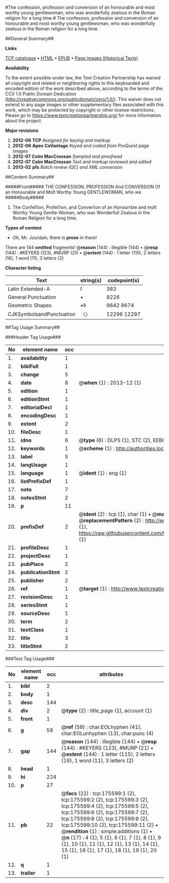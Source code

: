 #The confession, profession and conversion of an honourable and most worthy young gentlewoman, who was wonderfully zealous in the Roman religion for a long time.#
The confession, profession and conversion of an honourable and most worthy young gentlewoman, who was wonderfully zealous in the Roman religion for a long time.

##General Summary##

**Links**

[TCP catalogue](http://www.ota.ox.ac.uk/tcp/)  • 
[HTML](http://tei.it.ox.ac.uk/tcp/Texts-HTML/free/B02/B02330.html)  • 
[EPUB](http://tei.it.ox.ac.uk/tcp/Texts-EPUB/free/B02/B02330.epub) • 
[Page images (Historical Texts)](https://historicaltexts.jisc.ac.uk/eebo-52211771e)

**Availability**

To the extent possible under law, the Text Creation Partnership has waived all copyright and related or neighboring rights to this keyboarded and encoded edition of the work described above, according to the terms of the CC0 1.0 Public Domain Dedication (http://creativecommons.org/publicdomain/zero/1.0/). This waiver does not extend to any page images or other supplementary files associated with this work, which may be protected by copyright or other license restrictions. Please go to https://www.textcreationpartnership.org/ for more information about the project.

**Major revisions**

1. __2012-06__ __TCP__ *Assigned for keying and markup*
1. __2012-06__ __Apex CoVantage__ *Keyed and coded from ProQuest page images*
1. __2012-07__ __Colm MacCrossan__ *Sampled and proofread*
1. __2012-07__ __Colm MacCrossan__ *Text and markup reviewed and edited*
1. __2013-02__ __pfs__ *Batch review (QC) and XML conversion*

##Content Summary##

#####Front#####
THE CONFESSION, PROFESSION And CONVERSION Of an Honourable and Moſt Worthy Young GENTLEWOMAN, who wa
#####Body#####

1. The Confeſſion, Profeſſion, and Converſion of an Honourrble and moſt Worthy Young Gentle-Woman, who was Wonderfull Zealous in the Roman Religion for a long time.

**Types of content**

  * Oh, Mr. Jourdain, there is **prose** in there!

There are 144 **omitted** fragments! 
 @__reason__ (144) : illegible (144)  •  @__resp__ (144) : #KEYERS (123), #MURP (21)  •  @__extent__ (144) : 1 letter (115), 2 letters (16), 1 word (11), 3 letters (2)

**Character listing**


|Text|string(s)|codepoint(s)|
|---|---|---|
|Latin Extended-A|ſ|383|
|General Punctuation|•|8226|
|Geometric Shapes|▪◊|9642 9674|
|CJKSymbolsandPunctuation|〈〉|12296 12297|

##Tag Usage Summary##

###Header Tag Usage###

|No|element name|occ|attributes|
|---|---|---|---|
|1.|__availability__|1||
|2.|__biblFull__|1||
|3.|__change__|5||
|4.|__date__|8| @__when__ (1) : 2013-12 (1)|
|5.|__edition__|1||
|6.|__editionStmt__|1||
|7.|__editorialDecl__|1||
|8.|__encodingDesc__|1||
|9.|__extent__|2||
|10.|__fileDesc__|1||
|11.|__idno__|6| @__type__ (6) : DLPS (1), STC (2), EEBO-CITATION (1), OCLC (1), VID (1)|
|12.|__keywords__|1| @__scheme__ (1) : http://authorities.loc.gov/ (1)|
|13.|__label__|5||
|14.|__langUsage__|1||
|15.|__language__|1| @__ident__ (1) : eng (1)|
|16.|__listPrefixDef__|1||
|17.|__note__|7||
|18.|__notesStmt__|2||
|19.|__p__|11||
|20.|__prefixDef__|2| @__ident__ (2) : tcp (1), char (1)  •  @__matchPattern__ (2) : ([0-9\-]+):([0-9IVX]+) (1), (.+) (1)  •  @__replacementPattern__ (2) : http://eebo.chadwyck.com/downloadtiff?vid=$1&page=$2 (1), https://raw.githubusercontent.com/textcreationpartnership/Texts/master/tcpchars.xml#$1 (1)|
|21.|__profileDesc__|1||
|22.|__projectDesc__|1||
|23.|__pubPlace__|2||
|24.|__publicationStmt__|2||
|25.|__publisher__|2||
|26.|__ref__|1| @__target__ (1) : http://www.textcreationpartnership.org/docs/. (1)|
|27.|__revisionDesc__|1||
|28.|__seriesStmt__|1||
|29.|__sourceDesc__|1||
|30.|__term__|2||
|31.|__textClass__|1||
|32.|__title__|3||
|33.|__titleStmt__|2||


###Text Tag Usage###

|No|element name|occ|attributes|
|---|---|---|---|
|1.|__bibl__|2||
|2.|__body__|1||
|3.|__desc__|144||
|4.|__div__|2| @__type__ (2) : title_page (1), account (1)|
|5.|__front__|1||
|6.|__g__|58| @__ref__ (58) : char:EOLhyphen (41), char:EOLunhyphen (13), char:punc (4)|
|7.|__gap__|144| @__reason__ (144) : illegible (144)  •  @__resp__ (144) : #KEYERS (123), #MURP (21)  •  @__extent__ (144) : 1 letter (115), 2 letters (16), 1 word (11), 3 letters (2)|
|8.|__head__|1||
|9.|__hi__|224||
|10.|__p__|27||
|11.|__pb__|22| @__facs__ (22) : tcp:175599:1 (2), tcp:175599:2 (2), tcp:175599:3 (2), tcp:175599:4 (2), tcp:175599:5 (2), tcp:175599:6 (2), tcp:175599:7 (2), tcp:175599:8 (2), tcp:175599:9 (2), tcp:175599:10 (2), tcp:175599:11 (2)  •  @__rendition__ (1) : simple:additions (1)  •  @__n__ (17) : 4 (1), 5 (1), 6 (1), 7 (1), 8 (1), 9 (1), 10 (1), 11 (1), 12 (1), 13 (1), 14 (1), 15 (1), 16 (1), 17 (1), 18 (1), 19 (1), 20 (1)|
|12.|__q__|1||
|13.|__trailer__|1||
